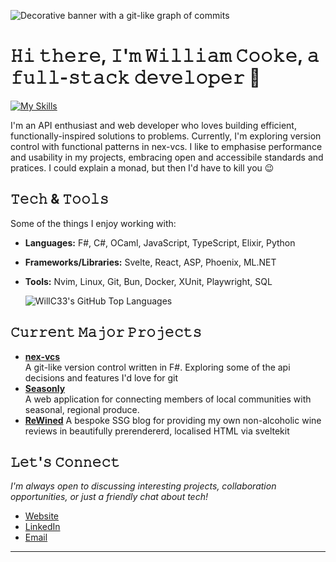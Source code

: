 ![Decorative banner with a git-like graph of commits](https://media.licdn.com/dms/image/v2/D4E16AQH2hmSaqUe-eQ/profile-displaybackgroundimage-shrink_200_800/profile-displaybackgroundimage-shrink_200_800/0/1706474408830?e=2147483647&v=beta&t=mzYuwyK4QDn1dO1SxJKe8-GAl6qJWtEnV5jH8xd5Pm4)
# 𝙷𝚒 𝚝𝚑𝚎𝚛𝚎, 𝙸'𝚖 𝚆𝚒𝚕𝚕𝚒𝚊𝚖 𝙲𝚘𝚘𝚔𝚎, 𝚊 𝚏𝚞𝚕𝚕-𝚜𝚝𝚊𝚌𝚔 𝚍𝚎𝚟𝚎𝚕𝚘𝚙𝚎𝚛 👋
[![My Skills](https://skillicons.dev/icons?i=ocaml,cs,dotnet,svelte,react,js,html,css,azure,github)](https://skillicons.dev)

I'm an API enthusiast and web developer who loves building efficient, functionally-inspired solutions to problems. 
Currently, I'm exploring version control with functional patterns in nex-vcs. 
I like to emphasise performance and usability in my projects, embracing open and accessibile standards and pratices.
I could explain a monad, but then I'd have to kill you 😉

## 𝚃𝚎𝚌𝚑 & 𝚃𝚘𝚘𝚕𝚜

Some of the things I enjoy working with:

- **Languages:** F#, C#, OCaml, JavaScript, TypeScript, Elixir, Python
- **Frameworks/Libraries:** Svelte, React, ASP, Phoenix, ML.NET
- **Tools:** Nvim, Linux, Git, Bun, Docker, XUnit, Playwright, SQL
  
  ![WillC33's GitHub Top Languages](https://github-readme-stats.vercel.app/api/top-langs/?username=WillC33&layout=donut&theme=synthwave&langs_count=7)

## 𝙲𝚞𝚛𝚛𝚎𝚗𝚝 𝙼𝚊𝚓𝚘𝚛 𝙿𝚛𝚘𝚓𝚎𝚌𝚝𝚜

- [**nex-vcs**](https://github.com/WillC33/nex-vcs)  
  A git-like version control written in F#. Exploring some of the api decisions and features I'd love for git
- [**Seasonly**](https://seasonly.org)  
  A web application for connecting members of local communities with seasonal, regional produce.
- [**ReWined**](https://rewined.net)
  A bespoke SSG blog for providing my own non-alcoholic wine reviews in beautifully prerendererd, localised HTML via sveltekit

## 𝙻𝚎𝚝'𝚜 𝙲𝚘𝚗𝚗𝚎𝚌𝚝

*I'm always open to discussing interesting projects, collaboration opportunities, or just a friendly chat about tech!*

- [Website](https://williamcooke.net)
- [LinkedIn](https://linkedin.com/in/williamcooke_)
- [Email](mailto:william@williamcooke.net)

---

<!---
WillC33/WillC33 is a ✨ special ✨ repository because its `README.md` (this file) appears on your GitHub profile.
You can click the Preview link to take a look at your changes.
--->
